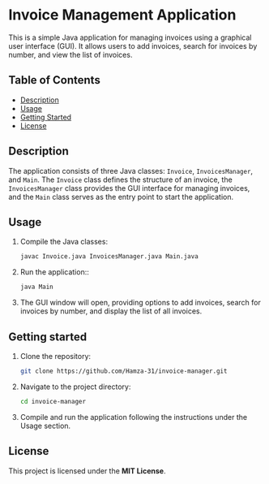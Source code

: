 # Invoice Management Application

This is a simple Java application for managing invoices using a graphical user interface (GUI). It allows users to add invoices, search for invoices by number, and view the list of invoices.

## Table of Contents

- [Description](#description)
- [Usage](#usage)
- [Getting Started](#getting-started)
- [License](#license)

## Description

The application consists of three Java classes: `Invoice`, `InvoicesManager`, and `Main`. The `Invoice` class defines the structure of an invoice, the `InvoicesManager` class provides the GUI interface for managing invoices, and the `Main` class serves as the entry point to start the application.

## Usage

1. Compile the Java classes:

   ```bash
   javac Invoice.java InvoicesManager.java Main.java
   ```
2. Run the application::
   ```bash
   java Main
   ````
3. The GUI window will open, providing options to add invoices, search for invoices by number, and display the list of all invoices.

## Getting started

1. Clone the repository:
   ```bash
   git clone https://github.com/Hamza-31/invoice-manager.git
   ```
2. Navigate to the project directory:
   ```bash
   cd invoice-manager
   ```
3. Compile and run the application following the instructions under the Usage section.



## License
This project is licensed under the **MIT License**.
